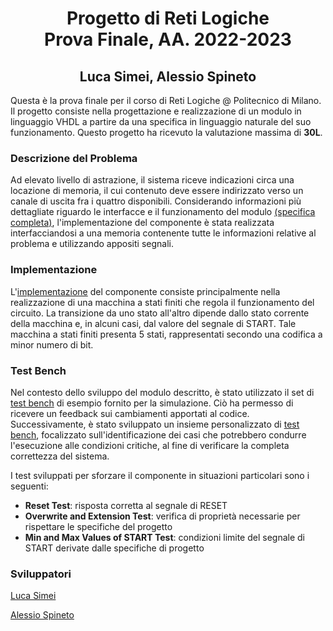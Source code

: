 # <div align="center"> Progetto di Reti Logiche </div> <div align="center"> Prova Finale, AA. 2022-2023 </div>
## <div align="center"> Luca Simei, Alessio Spineto </div>

Questa è la prova finale per il corso di Reti Logiche @ Politecnico di Milano.
Il progetto consiste nella progettazione e realizzazione di un modulo in linguaggio VHDL a partire da una specifica in linguaggio naturale del suo funzionamento.
Questo progetto ha ricevuto la valutazione massima di **30L**.

### Descrizione del Problema

Ad elevato livello di astrazione, il sistema riceve indicazioni circa una locazione di memoria, il cui contenuto deve essere indirizzato verso un canale di uscita fra i quattro disponibili.  Considerando informazioni più dettagliate riguardo le interfacce e il funzionamento del modulo [(specifica completa)](https://github.com/luca-simei/progetto-reti-logiche/blob/main/Specifica/PFRL_Specifica_22_23.pdf), l'implementazione del componente è stata realizzata interfacciandosi a una memoria contenente tutte le informazioni relative al problema e utilizzando appositi segnali.

### Implementazione

L'[implementazione](https://github.com/luca-simei/progetto-reti-logiche/blob/main/10714016_10739526.vhdl) del componente consiste principalmente nella realizzazione di una macchina a stati finiti che regola il funzionamento del circuito. La transizione da uno stato all'altro dipende dallo stato corrente della macchina e, in alcuni casi, dal valore del segnale di START. Tale macchina a stati finiti presenta 5 stati, rappresentati secondo una codifica a minor numero di bit.

### Test Bench

Nel contesto dello sviluppo del modulo descritto, è stato utilizzato il set di [test bench](https://github.com/luca-simei/progetto-reti-logiche/tree/main/Test_Bench/TB_Esempi) di esempio fornito per la simulazione. Ciò ha permesso di ricevere un feedback sui cambiamenti apportati al codice. Successivamente, è stato sviluppato un insieme personalizzato di [test bench](https://github.com/luca-simei/progetto-reti-logiche/tree/main/Test_Bench/TB_Personalizzati), focalizzato sull'identificazione dei casi che potrebbero condurre l'esecuzione alle condizioni critiche, al fine di verificare la completa correttezza del sistema.

I test sviluppati per sforzare il componente in situazioni particolari sono i seguenti:
- **Reset Test**: risposta corretta al segnale di RESET
- **Overwrite and Extension Test**: verifica di proprietà necessarie per rispettare le specifiche del progetto
- **Min and Max Values of START Test**: condizioni limite del segnale di START derivate dalle specifiche di progetto


### Sviluppatori
[Luca Simei](https://github.com/luca-simei)

[Alessio Spineto](https://github.com/Comodaino)
